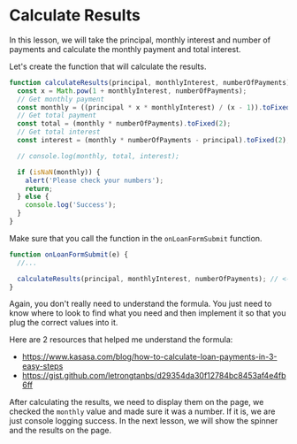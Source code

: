 # Calculate Results

In this lesson, we will take the principal, monthly interest and number of payments and calculate the monthly payment and total interest.

Let's create the function that will calculate the results.

```js
function calculateResults(principal, monthlyInterest, numberOfPayments) {
  const x = Math.pow(1 + monthlyInterest, numberOfPayments);
  // Get monthly payment
  const monthly = ((principal * x * monthlyInterest) / (x - 1)).toFixed(2);
  // Get total payment
  const total = (monthly * numberOfPayments).toFixed(2);
  // Get total interest
  const interest = (monthly * numberOfPayments - principal).toFixed(2);

  // console.log(monthly, total, interest);

  if (isNaN(monthly)) {
    alert('Please check your numbers');
    return;
  } else {
    console.log('Success');
  }
}
```

Make sure that you call the function in the `onLoanFormSubmit` function.

```js
function onLoanFormSubmit(e) {
  //...

  calculateResults(principal, monthlyInterest, numberOfPayments); // <------ ADD THIS LINE
}
```

Again, you don't really need to understand the formula. You just need to know where to look to find what you need and then implement it so that you plug the correct values into it.

Here are 2 resources that helped me understand the formula:

- https://www.kasasa.com/blog/how-to-calculate-loan-payments-in-3-easy-steps
- https://gist.github.com/letrongtanbs/d29354da30f12784bc8453af4e4fb6ff

After calculating the results, we need to display them on the page, we checked the `monthly` value and made sure it was a number. If it is, we are just console logging success. In the next lesson, we will show the spinner and the results on the page.
